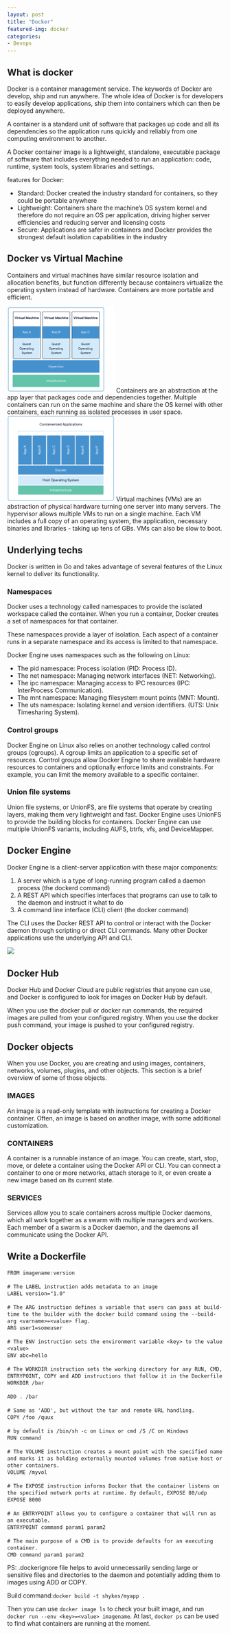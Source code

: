 ```yaml
---
layout: post
title: "Docker"
featured-img: docker
categories: 
- Devops
---
```



## What is docker
Docker is a container management service. The keywords of Docker are develop, ship and run anywhere. The whole idea of Docker is for developers to easily develop applications, ship them into containers which can then be deployed anywhere.

A container is a standard unit of software that packages up code and all its dependencies so the application runs quickly and reliably from one computing environment to another. 

A Docker container image is a lightweight, standalone, executable package of software that includes everything needed to run an application: code, runtime, system tools, system libraries and settings.

features for Docker:
- Standard: Docker created the industry standard for containers, so they could be portable anywhere
- Lightweight: Containers share the machine’s OS system kernel and therefore do not require an OS per application, driving higher server efficiencies and reducing server and licensing costs
- Secure: Applications are safer in containers and Docker provides the strongest default isolation capabilities in the industry

## Docker vs Virtual Machine

Containers and virtual machines have similar resource isolation and allocation benefits, but function differently because containers virtualize the operating system instead of hardware. Containers are more portable and efficient.

<img src="/assets/img/uploads/2018/docker1.png" width="250" />
Containers are an abstraction at the app layer that packages code and dependencies together. Multiple containers can run on the same machine and share the OS kernel with other containers, each running as isolated processes in user space. 

<img src="/assets/img/uploads/2018/docker2.png" width="250" />
Virtual machines (VMs) are an abstraction of physical hardware turning one server into many servers. The hypervisor allows multiple VMs to run on a single machine. Each VM includes a full copy of an operating system, the application, necessary binaries and libraries - taking up tens of GBs. VMs can also be slow to boot.

## Underlying techs
Docker is written in Go and takes advantage of several features of the Linux kernel to deliver its functionality.

### Namespaces
Docker uses a technology called namespaces to provide the isolated workspace called the container. When you run a container, Docker creates a set of namespaces for that container.

These namespaces provide a layer of isolation. Each aspect of a container runs in a separate namespace and its access is limited to that namespace.

Docker Engine uses namespaces such as the following on Linux:
- The pid namespace: Process isolation (PID: Process ID).
- The net namespace: Managing network interfaces (NET: Networking).
- The ipc namespace: Managing access to IPC resources (IPC: InterProcess Communication).
- The mnt namespace: Managing filesystem mount points (MNT: Mount).
- The uts namespace: Isolating kernel and version identifiers. (UTS: Unix Timesharing System).

### Control groups
Docker Engine on Linux also relies on another technology called control groups (cgroups). A cgroup limits an application to a specific set of resources. Control groups allow Docker Engine to share available hardware resources to containers and optionally enforce limits and constraints. For example, you can limit the memory available to a specific container.

### Union file systems
Union file systems, or UnionFS, are file systems that operate by creating layers, making them very lightweight and fast. Docker Engine uses UnionFS to provide the building blocks for containers. Docker Engine can use multiple UnionFS variants, including AUFS, btrfs, vfs, and DeviceMapper.

## Docker Engine
Docker Engine is a client-server application with these major components:

1. A server which is a type of long-running program called a daemon process (the dockerd command)
2. A REST API which specifies interfaces that programs can use to talk to the daemon and instruct it what to do
3. A command line interface (CLI) client (the docker command)

The CLI uses the Docker REST API to control or interact with the Docker daemon through scripting or direct CLI commands. Many other Docker applications use the underlying API and CLI.

![](https://docs.docker.com/v17.09/engine/article-img/architecture.svg)

## Docker Hub
Docker Hub and Docker Cloud are public registries that anyone can use, and Docker is configured to look for images on Docker Hub by default. 

When you use the docker pull or docker run commands, the required images are pulled from your configured registry. When you use the docker push command, your image is pushed to your configured registry.

## Docker objects

When you use Docker, you are creating and using images, containers, networks, volumes, plugins, and other objects. This section is a brief overview of some of those objects.

### IMAGES
An image is a read-only template with instructions for creating a Docker container. Often, an image is based on another image, with some additional customization. 

### CONTAINERS
A container is a runnable instance of an image. You can create, start, stop, move, or delete a container using the Docker API or CLI. You can connect a container to one or more networks, attach storage to it, or even create a new image based on its current state.

### SERVICES
Services allow you to scale containers across multiple Docker daemons, which all work together as a swarm with multiple managers and workers. Each member of a swarm is a Docker daemon, and the daemons all communicate using the Docker API. 

## Write a Dockerfile

```shell
FROM imagename:version

# The LABEL instruction adds metadata to an image
LABEL version="1.0"

# The ARG instruction defines a variable that users can pass at build-time to the builder with the docker build command using the --build-arg <varname>=<value> flag.
ARG user1=someuser

# The ENV instruction sets the environment variable <key> to the value <value>
ENV abc=hello

# The WORKDIR instruction sets the working directory for any RUN, CMD, ENTRYPOINT, COPY and ADD instructions that follow it in the Dockerfile
WORKDIR /bar

ADD . /bar

# Same as 'ADD', but without the tar and remote URL handling.
COPY /foo /quux

# by default is /bin/sh -c on Linux or cmd /S /C on Windows
RUN command

# The VOLUME instruction creates a mount point with the specified name and marks it as holding externally mounted volumes from native host or other containers.
VOLUME /myvol

# The EXPOSE instruction informs Docker that the container listens on the specified network ports at runtime. By default, EXPOSE 80/udp
EXPOSE 8000

# An ENTRYPOINT allows you to configure a container that will run as an executable.
ENTRYPOINT command param1 param2

# The main purpose of a CMD is to provide defaults for an executing container.
CMD command param1 param2
```

PS: .dockerignore file helps to avoid unnecessarily sending large or sensitive files and directories to the daemon and potentially adding them to images using ADD or COPY.

Build command:`docker build -t shykes/myapp .`

Then you can use `docker image ls` to check your built image, and run `docker run --env <key>=<value> imagename`. At last, `docker ps` can be used to find what containers are running at the moment.






